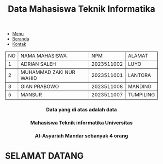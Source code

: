 

<body>
		<header>
		<h1> Data Mahasiswa Teknik Informatika</h1>
	</header>

<div class="navigasi">
		<div class="menu">
			<ul>
				<li><a href="menu.html">Menu</a></li>
				<li><a href="Beranda.html">Beranda</a></li>
				<li><a href="kontak.html">Kontak</a></li>
			</ul>
		</div>

<table border="1" cellspacing="0" cellpadding="7" align="center">
			<tr>
				<td>NO</td>
				<td>NAMA MAHASISWA</td>
				<td>NPM</td>
				<td>ALAMAT</td>
   <tr>

   <tr>
   <td>1</td>
   <td>ADRIAN SALEH</td>
   <td>2023511002</td>
   <td>LUYO</td>
   </tr>

   <tr>
            	<td>2</td>
            	<td>MUHAMMAD ZAKI NUR WAHID </td>
            	<td>2023511001</td>
            	<td>LANTORA</td>
            </tr>

   <tr>
            	<td>3</td>
            	<td>GIAN PRABOWO</td>
            	<td>2023511008</td>
            	<td>MANDING</td>
            </tr>

   <tr>
            	<td>5</td>
            	<td>MANSUR</td>
            	<td>2023511007</td>
            	<td>TUMPILING</td>
            </tr>

</table>

  <h3><p align="center">Data yang di atas adalah data</p></h3> 
   <h3><p align="center">Mahasiswa Teknik informatika Universitas</p></h3>
  <h3><p align="center">Al-Asyariah Mandar sebanyak 4 orang </p></h3> 
        
<div class="footer">
	<h1>SELAMAT DATANG</h1>
</div>
</body>
</html>
